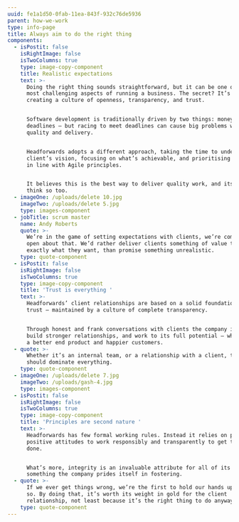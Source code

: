 ```yaml
---
uuid: fe1a1d50-0fab-11ea-843f-932c76de5936
parent: how-we-work
type: info-page
title: Always aim to do the right thing
components:
  - isPostit: false
    isRightImage: false
    isTwoColumns: true
    type: image-copy-component
    title: Realistic expectations
    text: >-
      Doing the right thing sounds straightforward, but it can be one of the
      most challenging aspects of running a business. The secret? It’s all about
      creating a culture of openness, transparency, and trust.  


      Software development is traditionally driven by two things: money and
      deadlines – but racing to meet deadlines can cause big problems with
      quality and delivery.  


      Headforwards adopts a different approach, taking the time to understand a
      client’s vision, focusing on what’s achievable, and prioritising the work
      in line with Agile principles.


      It believes this is the best way to deliver quality work, and its clients
      think so too.
  - imageOne: /uploads/delete 10.jpg
    imageTwo: /uploads/delete 5.jpg
    type: images-component
  - jobTitle: scrum master
    name: Andy Roberts
    quote: >-
      We’re in the game of setting expectations with clients, we’re completely
      open about that. We’d rather deliver clients something of value that does
      exactly what they want, than promise something unrealistic.
    type: quote-component
  - isPostit: false
    isRightImage: false
    isTwoColumns: true
    type: image-copy-component
    title: 'Trust is everything '
    text: >-
      Headforwards’ client relationships are based on a solid foundation of
      trust – maintained by a culture of complete transparency. 


      Through honest and frank conversations with clients the company is able to
      build stronger relationships, and work to its full potential – which means
      a better end product and happier customers.
  - quote: >-
      Whether it’s an internal team, or a relationship with a client, trust
      should dominate everything.
    type: quote-component
  - imageOne: /uploads/delete 7.jpg
    imageTwo: /uploads/gash-4.jpg
    type: images-component
  - isPostit: false
    isRightImage: false
    isTwoColumns: true
    type: image-copy-component
    title: 'Principles are second nature '
    text: >-
      Headforwards has few formal working rules. Instead it relies on people’s
      positive attitudes to work responsibly and transparently to get the job
      done. 


      What’s more, integrity is an invaluable attribute for all of its people –
      something the company prides itself in fostering.
  - quote: >-
      If we ever get things wrong, we’re the first to hold our hands up and say
      so. By doing that, it’s worth its weight in gold for the client
      relationship, not least because it’s the right thing to do anyway.
    type: quote-component
---
```


